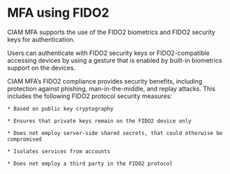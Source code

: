 # MFA using FIDO2

CIAM MFA supports the use of the FIDO2 biometrics and FIDO2 security keys for authentication.

Users can authenticate with FIDO2 security keys or FIDO2-compatible accessing devices by using a gesture that is enabled by built-in biometrics support on the devices.

CIAM MFA’s FIDO2 compliance provides security benefits, including protection against phishing, man-in-the-middle, and replay attacks. This includes the following FIDO2 protocol security measures:

	* Based on public key cryptography

	* Ensures that private keys remain on the FIDO2 device only

	* Does not employ server-side shared secrets, that could otherwise be compromised

	* Isolates services from accounts
    
	* Does not employ a third party in the FIDO2 protocol